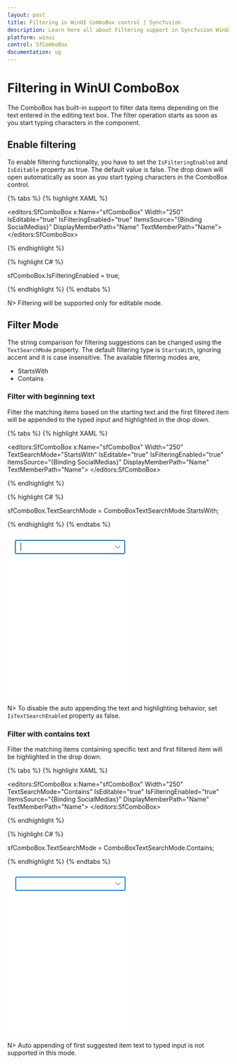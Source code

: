 ```yaml
---
layout: post
title: Filtering in WinUI ComboBox control | Syncfusion
description: Learn here all about Filtering support in Syncfusion WinUI ComboBox(SfComboBox) control.
platform: winui
control: SfComboBox
documentation: ug
---
```

# Filtering in WinUI ComboBox

The ComboBox has built-in support to filter data items depending on the text entered in the editing text box. The filter operation starts as soon as you start typing characters in the component.

## Enable filtering

To enable filtering functionality, you have to set the `IsFilteringEnabled` and `IsEditable` property as true. The default value is false. The drop down will open automatically as soon as you start typing characters in the ComboBox control.

{% tabs %}
{% highlight XAML %}

<editors:SfComboBox x:Name="sfComboBox"
                    Width="250"
                    IsEditable="true"
                    IsFilteringEnabled="true"
                    ItemsSource="{Binding SocialMedias}"
                    DisplayMemberPath="Name"
                    TextMemberPath="Name">
</editors:SfComboBox>

{% endhighlight %}

{% highlight C# %}

sfComboBox.IsFilteringEnabled = true;

{% endhighlight %}
{% endtabs %}

N> Filtering will be supported only for editable mode.

## Filter Mode

The string comparison for filtering suggestions can be changed using the `TextSearchMode` property. The default filtering type is `StartsWith`, ignoring accent and it is case insensitive. The available filtering modes are,

* StartsWith
* Contains

### Filter with beginning text

Filter the matching items based on the starting text and the first filtered item will be appended to the typed input and highlighted in the drop down. 

{% tabs %}
{% highlight XAML %}

<editors:SfComboBox x:Name="sfComboBox"
                    Width="250"
                    TextSearchMode="StartsWith"
                    IsEditable="true"
                    IsFilteringEnabled="true"
                    ItemsSource="{Binding SocialMedias}"
                    DisplayMemberPath="Name"
                    TextMemberPath="Name">
</editors:SfComboBox>

{% endhighlight %}

{% highlight C# %}

sfComboBox.TextSearchMode = ComboBoxTextSearchMode.StartsWith;

{% endhighlight %}
{% endtabs %}

![WinUI ComboBox filter the items based on starting text](Filtering_images/winui-combobox-filtering-start-text.gif)

N> To disable the auto appending the text and highlighting behavior, set `IsTextSearchEnabled` property as false.

### Filter with contains text

Filter the matching items containing specific text and first filtered item will be highlighted in the drop down.

{% tabs %}
{% highlight XAML %}

<editors:SfComboBox x:Name="sfComboBox"
                    Width="250"
                    TextSearchMode="Contains"
                    IsEditable="true"
                    IsFilteringEnabled="true"
                    ItemsSource="{Binding SocialMedias}"
                    DisplayMemberPath="Name"
                    TextMemberPath="Name">
</editors:SfComboBox>

{% endhighlight %}

{% highlight C# %}

sfComboBox.TextSearchMode = ComboBoxTextSearchMode.Contains;

{% endhighlight %}
{% endtabs %}

![WinUI ComboBox filter the items based on contains text](Filtering_images/winui-combobox-filtering-contains-text.gif)

N> Auto appending of first suggested item text to typed input is not supported in this mode.